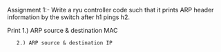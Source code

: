 Assignment 1:-
Write a ryu controller code such that it prints ARP header information by the switch after h1 pings h2.


Print  1.) ARP source & destination MAC

       2.) ARP source & destination IP
